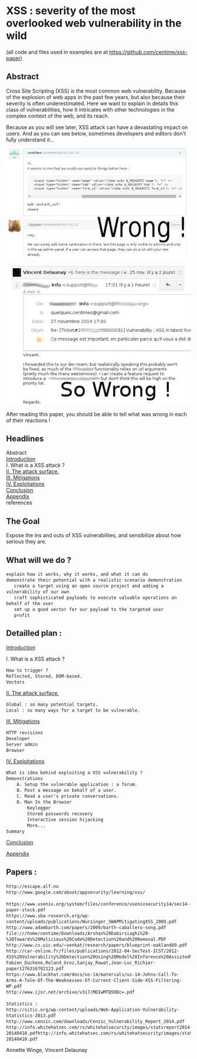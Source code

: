 XSS : severity of the most overlooked web vulnerability in the wild
====================================================================
(all code and files used in examples are at https://github.com/centime/xss-paper)

Abstract
--------
Cross Site Scripting (XSS) is the most common web vulnerability. Because of the explosion of web apps in the past few years, but also because their severity is often underestimated.
Here we want to explain in details this class of vulnerabilities, how it intricates with other technologies in the complex context of the web, and its reach.

Because as you will see later, XSS attack can have a devastating impact on users. And as you can see below, sometimes developers and editors don't fully understand it...

![How you should not react when someone discloses a XSS in your project, if you understand it](https://raw.githubusercontent.com/centime/xss-paper/master/screenshots/wrong.jpg)

![How you should DEFINITIVELY not react when someone discloses a XSS in your project !](https://raw.githubusercontent.com/centime/xss-paper/master/screenshots/so-wrong.jpg)

After reading this paper, you should be able to tell what was wrong in each of their reactions !

Headlines
---------
Abstract  
[Introduction](https://github.com/centime/xss-paper/blob/master/0.Introduction.md)  
I. What is a XSS attack ?  
[II. The attack surface.](https://github.com/centime/xss-paper/blob/master/2.Attack_surface.md)  
[III. Mitigations](https://github.com/centime/xss-paper/blob/master/3.Mitigations.md)  
[IV. Exploitations](https://github.com/centime/xss-paper/blob/master/4.Exploitations.md)  
[Conclusion](https://github.com/centime/xss-paper/blob/master/5.Conclusion.md)  
[Appendix](https://github.com/centime/xss-paper/blob/master/6.Appendix.md)  
references  

The Goal
--------
Expose the ins and outs of XSS vulnerabilites, and sensibilize about how serious they are.

What will we do ?
-----------------
    explain how it works, why it works, and what it can do
    demonstrate their potential with a realistic scenario demonstration 
       create a target using an open source project and adding a vulnerability of our own
       craft sophisticated payloads to execute valuable operations on behalf of the user
       set up a good vector for our payload to the targeted user
       profit

Detailled plan :
----------------


[Introduction](https://github.com/centime/xss-paper/blob/master/0.Introduction.md)  

I. What is a XSS attack ?

    How to trigger ?
    Reflected, Stored, DOM-based.
    Vectors

[II. The attack surface.](https://github.com/centime/xss-paper/blob/master/2.Attack_surface.md)

    Global : so many potential targets.
    Local : so many ways for a target to be vulnerable.


[III. Mitigations](https://github.com/centime/xss-paper/blob/master/3.Mitigations.md)

    HTTP revisions
    Developer
    Server admin
    Browser

[IV. Exploitations](https://github.com/centime/xss-paper/blob/master/4.Exploitations.md)
    
    What is idea behind exploiting a XSS vulnerability ?
    Demonstrations
        A. Setup the vulnerable application : a forum.
        B. Post a message on behalf of a user.
        C. Read a user's private conversations.
        D. Man In the Browser
            Keylogger
            Stored passwords recovery
            Interactive session hijacking
            More...
    Summary

[Conclusion](https://github.com/centime/xss-paper/blob/master/5.Conclusion.md)

[Appendix](https://github.com/centime/xss-paper/blob/master/6.Appendix.md)

Papers :
--------
    http://escape.alf.nu
    http://www.google.com/about/appsecurity/learning/xss/

    https://www.usenix.org/system/files/conference/usenixsecurity14/sec14-paper-stock.pdf
    https://www.sba-research.org/wp-content/uploads/publications/Wurzinger_SWAPMitigatingXSS_2009.pdf
    http://www.adambarth.com/papers/2009/barth-caballero-song.pdf
    file:///home/centime/Downloads/Arshan%20Dabirsiaghi%20-%20Towards%20Malicious%20Code%20Detection%20and%20Removal.PDF
    http://www.cs.uic.edu/~venkat/research/papers/blueprint-oakland09.pdf
    http://car-online.fr/files/publications/2012-04-SecTest-ICST/2012-XSS%20Vulnerability%20Detection%20Using%20Model%20Inference%20Assisted%20Evolutionary%20Fuzzing-Fabien_Duchene,Roland_Groz,Sanjay_Rawat,Jean-Luc_Richier-paper1276316782123.pdf
    https://www.blackhat.com/docs/us-14/materials/us-14-Johns-Call-To-Arms-A-Tale-Of-The-Weaknesses-Of-Current-Client-Side-XSS-Filtering-WP.pdf
    http://www.ijsr.net/archive/v3i7/MDIwMTQ5ODc=.pdf

    Statistics :
    http://sitic.org/wp-content/uploads/Web-Application-Vulnerability-Statistics-2013.pdf
    http://www.cenzic.com/downloads/Cenzic_Vulnerability_Report_2014.pdf
    http://info.whitehatsec.com/rs/whitehatsecurity/images/statsreport2014-20140410.pdfhttp://info.whitehatsec.com/rs/whitehatsecurity/images/statsreport2014-20140410.pdf


Annette Winge, Vincent Delaunay
